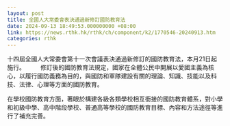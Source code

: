 ```yaml
---
layout: post
title: 全國人大常委會表決通過新修訂國防教育法
date: 2024-09-13 18:49:53.000000000 +08:00
link: https://news.rthk.hk/rthk/ch/component/k2/1770546-20240913.htm
categories: rthk
---
```


十四屆全國人大常委會第十一次會議表決通過新修訂的國防教育法，本月21日起施行。
　　
修訂後的國防教育法規定，國家在全體公民中開展以愛國主義為核心，以履行國防義務為目的，與國防和軍隊建設有關的理論、知識、技能以及科技、法律、心理等方面的國防教育。

在學校國防教育方面，著眼於構建各級各類學校相互銜接的國防教育體系，對小學和初級中學、高中階段學校、普通高等學校的國防教育目標、內容和方法途徑等進行了補充完善。
